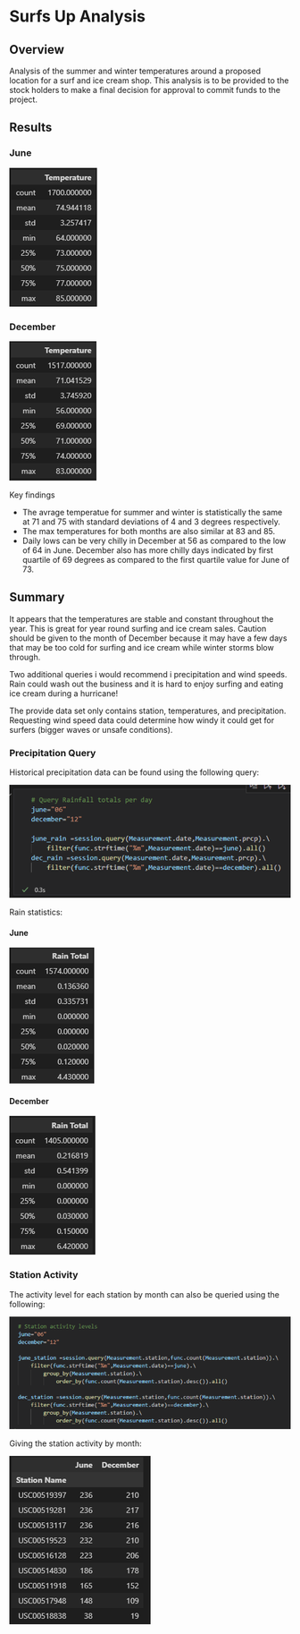 # Surfs Up Analysis

## Overview
Analysis of the summer and winter temperatures around a proposed location for a surf and ice cream shop. This analysis is to be provided to the stock holders to make a final decision for approval to commit funds to the project.

## Results

### June
![June](./resources/june.PNG)

### December
![December](./resources/december.PNG)

Key findings

* The avrage temperatue for summer and winter is statistically the same at 71 and 75 with standard deviations of 4 and 3 degrees respectively.
* The max temperatures for both months are also similar at 83 and 85. 
* Daily lows can be very chilly in December at 56 as compared to the low of 64 in June. December also has more chilly days indicated by first quartile of 69 degrees as compared to the first quartile value for June of 73.

## Summary

It appears that the temperatures are stable and constant throughout the year. This is great for year round surfing and ice cream sales. Caution should be given to the month of December because it may have a few days that may be too cold for surfing and ice cream while winter storms blow through.

Two additional queries i would recommend i precipitation and wind speeds. Rain could wash out the business and it is hard to enjoy surfing and eating ice cream during a hurricane!

The provide data set only contains station, temperatures, and precipitation. Requesting wind speed data could determine how windy it could get for surfers (bigger waves or unsafe conditions).

### Precipitation Query

Historical precipitation data can be found using the following query:

![Query](./resources/dry_query.PNG)

Rain statistics:

#### June
![Rain June](./resources/june_rain.PNG)

#### December 
![Rain December](./resources/december_rain.PNG)

### Station Activity

The activity level for each station by month can also be queried using the following:

![Query](./resources/station_query.PNG)

Giving the station activity by month:

![Stations](./resources/stations.PNG)